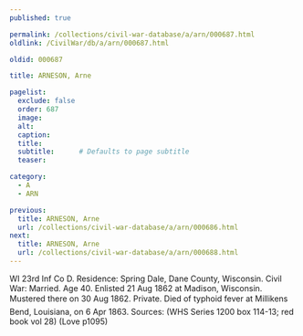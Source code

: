 ```yaml
---
published: true

permalink: /collections/civil-war-database/a/arn/000687.html
oldlink: /CivilWar/db/a/arn/000687.html

oldid: 000687

title: ARNESON, Arne

pagelist:
  exclude: false
  order: 687
  image: 
  alt:
  caption:
  title:
  subtitle:      # Defaults to page subtitle
  teaser:

category: 
  - A 
  - ARN

previous:
  title: ARNESON, Arne
  url: /collections/civil-war-database/a/arn/000686.html  
next:
  title: ARNESON, Arne
  url: /collections/civil-war-database/a/arn/000688.html   
---
```

WI 23rd Inf Co D. Residence: Spring Dale, Dane County, Wisconsin. Civil War: Married. Age 40. Enlisted 21 Aug 1862 at Madison, Wisconsin. Mustered there on 30 Aug 1862. Private. Died of typhoid fever at Milliken&#146;s Bend, Louisiana, on 6 Apr 1863. Sources: (WHS Series 1200 box 114-13; red book vol 28) (Love p1095)
